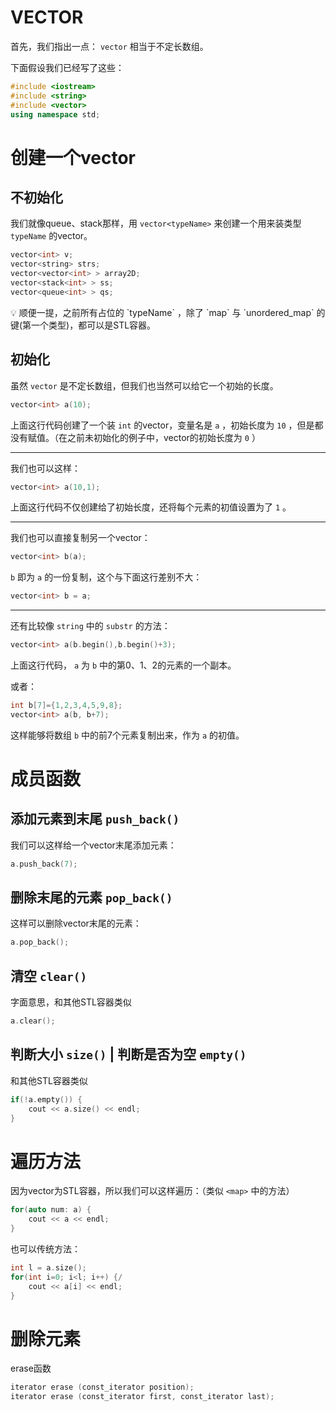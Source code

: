 # VECTOR

首先，我们指出一点： `vector` 相当于不定长数组。

下面假设我们已经写了这些：

```cpp
#include <iostream>
#include <string>
#include <vector>
using namespace std;
```

# 创建一个vector

## 不初始化

我们就像queue、stack那样，用 `vector<typeName>` 来创建一个用来装类型 `typeName` 的vector。

```cpp
vector<int> v;
vector<string> strs;
vector<vector<int> > array2D;
vector<stack<int> > ss;
vector<queue<int> > qs;
```

<aside>
💡 顺便一提，之前所有占位的 `typeName` ，除了 `map` 与 `unordered_map` 的键(第一个类型)，都可以是STL容器。

</aside>

## 初始化

虽然 `vector` 是不定长数组，但我们也当然可以给它一个初始的长度。

```cpp
vector<int> a(10);
```

上面这行代码创建了一个装 `int` 的vector，变量名是 `a` ，初始长度为 `10` ，但是都没有赋值。（在之前未初始化的例子中，vector的初始长度为 `0` ）

---

我们也可以这样：

```cpp
vector<int> a(10,1);
```

上面这行代码不仅创建给了初始长度，还将每个元素的初值设置为了 `1` 。

---

我们也可以直接复制另一个vector：

```cpp
vector<int> b(a);
```

`b` 即为 `a` 的一份复制，这个与下面这行差别不大：

```cpp
vector<int> b = a;
```

---

还有比较像 `string` 中的 `substr` 的方法：

```cpp
vector<int> a(b.begin(),b.begin()+3);
```

上面这行代码， `a` 为 `b` 中的第0、1、2的元素的一个副本。

或者：

```cpp
int b[7]={1,2,3,4,5,9,8};
vector<int> a(b, b+7);
```

这样能够将数组 `b` 中的前7个元素复制出来，作为 `a` 的初值。

# 成员函数

## 添加元素到末尾 `push_back()`

我们可以这样给一个vector末尾添加元素：

```cpp
a.push_back(7);
```

## 删除末尾的元素 `pop_back()`

这样可以删除vector末尾的元素：

```cpp
a.pop_back();
```

## 清空 `clear()`

字面意思，和其他STL容器类似

```cpp
a.clear();
```

## 判断大小 `size()` | 判断是否为空 `empty()`

和其他STL容器类似

```cpp
if(!a.empty()) {
	cout << a.size() << endl;
}
```

# 遍历方法

因为vector为STL容器，所以我们可以这样遍历：（类似 `<map>` 中的方法）

```cpp
for(auto num: a) {
	cout << a << endl;
}
```

也可以传统方法：

```cpp
int l = a.size();
for(int i=0; i<l; i++) {/
	cout << a[i] << endl;
}
```

# 删除元素

erase函数

```cpp
iterator erase (const_iterator position);
iterator erase (const_iterator first, const_iterator last);
```
